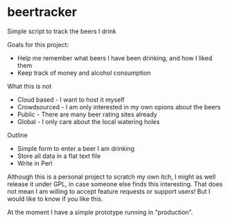 # beertracker
Simple script to track the beers I drink

Goals for this project:
 - Help me remember what beers I have been drinking, and how I liked them
 - Keep track of money and alcohol consumption

What this is not
 - Cloud based - I want to host it myself
 - Crowdsourced - I am only interested in my own opions about the beers
 - Public - There are many beer rating sites already
 - Global - I only care about the local watering holes

Outline
 - Simple form to enter a beer I am drinking
 - Store all data in a flat text file
 - Write in Perl

Although this is a personal project to scratch my own itch, I might as well
release it under GPL, in case someone else finds this interesting. That does
not mean I am willing to accept feature requests or support users! But I would
like to know if you like this. 


At the moment I have a simple prototype running in "production". 



